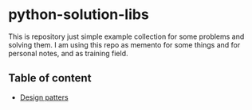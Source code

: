 # python-solution-libs
This is repository just simple example collection for some problems and solving them.
I am using this repo as memento for some things and for personal notes, and as training field.

## Table of content
* [Design patters](designs/REDME.md)
